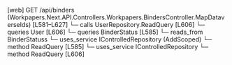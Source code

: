 [web] GET /api/binders  (Workpapers.Next.API.Controllers.Workpapers.BindersController.MapDataverseIds)  [L581–L627]
  └─ calls UserRepository.ReadQuery [L606]
  └─ queries User [L606]
  └─ queries BinderStatus [L585]
    └─ reads_from BinderStatuss
  └─ uses_service IControlledRepository<BinderStatus> (AddScoped)
    └─ method ReadQuery [L585]
  └─ uses_service IControlledRepository<User>
    └─ method ReadQuery [L606]

